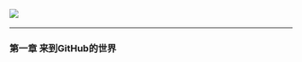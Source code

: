 ![](.\..\img\20200428160757.png)

------------------------------------------------------------------

### 第一章 来到GitHub的世界

